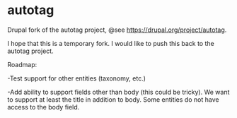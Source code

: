 autotag
=======

Drupal fork of the autotag project, @see https://drupal.org/project/autotag.

I hope that this is a temporary fork. I would like to push this back to the autotag project.

Roadmap:

-Test support for other entities (taxonomy, etc.)

-Add ability to support fields other than body (this could be tricky). We want to support at least the title in addition to body. Some entities do not have access to the body field.

